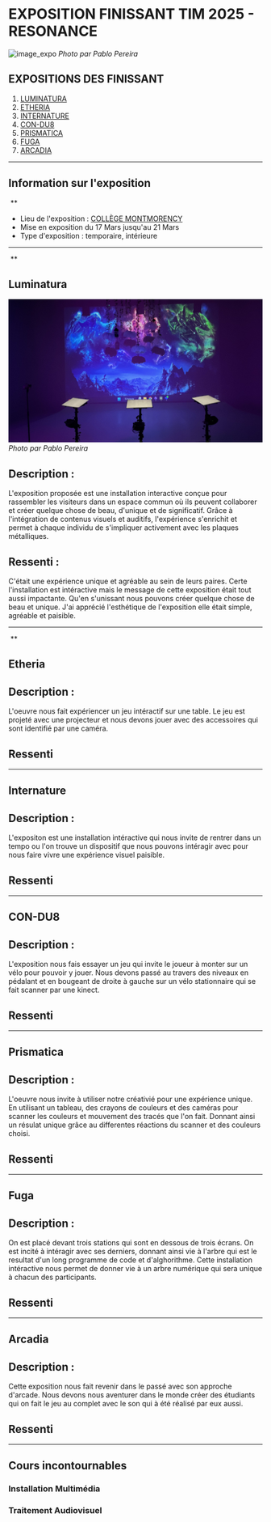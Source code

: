 # EXPOSITION FINISSANT TIM 2025 - RESONANCE

![image_expo](/expo_finissant/medias_resonance_tous/resonance_photo_expo.png)
*Photo par Pablo Pereira*

## EXPOSITIONS DES FINISSANT

1. [LUMINATURA](https://miaou-mafia.github.io/projet-luminatura/#/)
2. [ETHERIA](https://ethereal-creators.github.io/Etheria/#/)
3. [INTERNATURE](https://tprangers.github.io/internature/#/)
4. [CON-DU8](https://gearshift-games.github.io/Web-C0N-DU8/#/)
5. [PRISMATICA](https://pootpookies.github.io/Prismatica/#/)
6. [FUGA](https://escapism-fuga.github.io/Fuga/#/)
7. [ARCADIA](https://cousi-cousa.github.io/Arcadia/#/)

---

## Information sur l'exposition

![]()
**

- Lieu de l'exposition : [COLLÈGE MONTMORENCY](https://www.cmontmorency.qc.ca/)
- Mise en exposition du 17 Mars jusqu'au 21 Mars
- Type d'exposition : temporaire, intérieure

---

![]()
**

## Luminatura

![Luminatura](/expo_finissant/medias/images/vue_complet_projet.jpg)
*Photo par Pablo Pereira*

## Description : 
L'exposition proposée est une installation interactive conçue pour rassembler les visiteurs dans un espace commun où ils peuvent collaborer et créer quelque chose de beau, d'unique et de significatif. Grâce à l'intégration de contenus visuels et auditifs, l'expérience s'enrichit et permet à chaque individu de s'impliquer activement avec les plaques métalliques.

## Ressenti : 
C'était une expérience unique et agréable au sein de leurs paires. Certe l'installation est intéractive mais le message de cette exposition était tout aussi impactante. Qu'en s'unissant nous pouvons créer quelque chose de beau et unique. J'ai apprécié l'esthétique de l'exposition elle était simple, agréable et paisible.

---

![]()
**

## Etheria

## Description : 
L'oeuvre nous fait expériencer un jeu intéractif sur une table. Le jeu est projeté avec une projecteur et nous devons jouer avec des accessoires qui sont identifié par une caméra.

## Ressenti

---

## Internature

## Description : 
L'expositon est une installation intéractive qui nous invite de rentrer dans un tempo ou l'on trouve un dispositif que nous pouvons intéragir avec pour nous faire vivre une expérience visuel paisible.

## Ressenti

---

## CON-DU8 

## Description : 
L'exposition nous fais essayer un jeu qui invite le joueur à monter sur un vélo pour pouvoir y jouer. Nous devons passé au travers des niveaux en pédalant et en bougeant de droite à gauche sur un vélo stationnaire qui se fait scanner par une kinect.

## Ressenti

---

## Prismatica

## Description : 
L'oeuvre nous invite à utiliser notre créativié pour une expérience unique. En utilisant un tableau, des crayons de couleurs et des caméras pour scanner les couleurs et mouvement des tracés que l'on fait. Donnant ainsi un résulat unique grâce au differentes réactions du scanner et des couleurs choisi.

## Ressenti

---

## Fuga

## Description :
On est placé devant trois stations qui sont en dessous de trois écrans. On est incité à intéragir avec ses derniers, donnant ainsi vie à l'arbre qui est le resultat d'un long programme de code et d'alghorithme. Cette installation intéractive nous permet de donner vie à un arbre numérique qui sera unique à chacun des participants.

## Ressenti

---

## Arcadia

## Description : 
Cette exposition nous fait revenir dans le passé avec son approche d'arcade. Nous devons nous aventurer dans le monde créer des étudiants qui on fait le jeu au complet avec le son qui à été réalisé par eux aussi.

## Ressenti

---

## Cours incontournables

### Installation Multimédia

### Traitement Audiovisuel

##


